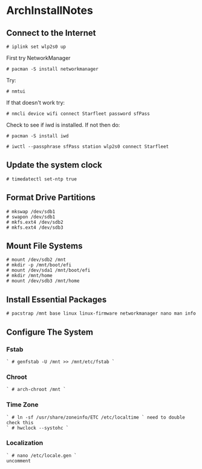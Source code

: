 # ArchInstallNotes

## Connect to the Internet

  `# iplink set wlp2s0 up`

  First try NetworkManager

  `# pacman -S install networkmanager`

  Try:

  `# nmtui`

  If that doesn't work try:

  `# nmcli device wifi connect Starfleet password sfPass`

  Check to see if iwd is installed. If not then do:

  `# pacman -S install iwd`

  `# iwctl --passphrase sfPass station wlp2s0 connect Starfleet`
  
## Update the system clock

  `# timedatectl set-ntp true`
  
## Format Drive Partitions
  ```
  # mkswap /dev/sdb1
  # swapon /dev/sdb1
  # mkfs.ext4 /dev/sdb2
  # mkfs.ext4 /dev/sdb3
  ```
  
## Mount File Systems

  ```
  # mount /dev/sdb2 /mnt
  # mkdir -p /mnt/boot/efi
  # mount /dev/sda1 /mnt/boot/efi
  # mkdir /mnt/home
  # mount /dev/sdb3 /mnt/home
  ```
  
## Install Essential Packages

  ` # pacstrap /mnt base linux linux-firmware networkmanager nano man info `
  
## Configure The System

  ### Fstab
  
    ` # genfstab -U /mnt >> /mnt/etc/fstab `
    
  ### Chroot
    
    ` # arch-chroot /mnt `
    
  ### Time Zone
  
    ` # ln -sf /usr/share/zoneinfo/ETC /etc/localtime ` need to double check this
    ` # hwclock --systohc `
    
  ### Localization
    ` # nano /etc/locale.gen `
    uncomment 
    
